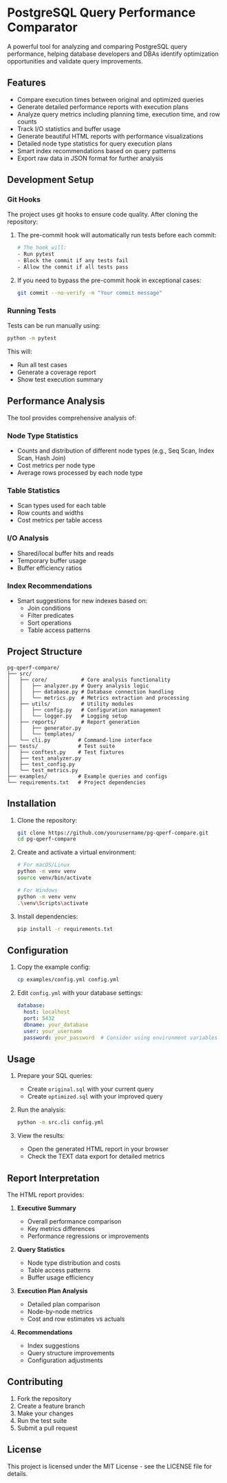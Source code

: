 # PostgreSQL Query Performance Comparator

A powerful tool for analyzing and comparing PostgreSQL query performance, helping database developers and DBAs identify optimization opportunities and validate query improvements.

## Features
- Compare execution times between original and optimized queries
- Generate detailed performance reports with execution plans
- Analyze query metrics including planning time, execution time, and row counts
- Track I/O statistics and buffer usage
- Generate beautiful HTML reports with performance visualizations
- Detailed node type statistics for query execution plans
- Smart index recommendations based on query patterns
- Export raw data in JSON format for further analysis

## Development Setup

### Git Hooks
The project uses git hooks to ensure code quality. After cloning the repository:

1. The pre-commit hook will automatically run tests before each commit:
   ```bash
   # The hook will:
   - Run pytest
   - Block the commit if any tests fail
   - Allow the commit if all tests pass
   ```

2. If you need to bypass the pre-commit hook in exceptional cases:
   ```bash
   git commit --no-verify -m "Your commit message"
   ```

### Running Tests
Tests can be run manually using:
```bash
python -m pytest
```

This will:
- Run all test cases
- Generate a coverage report
- Show test execution summary

## Performance Analysis
The tool provides comprehensive analysis of:

### Node Type Statistics
- Counts and distribution of different node types (e.g., Seq Scan, Index Scan, Hash Join)
- Cost metrics per node type
- Average rows processed by each node type

### Table Statistics
- Scan types used for each table
- Row counts and widths
- Cost metrics per table access

### I/O Analysis
- Shared/local buffer hits and reads
- Temporary buffer usage
- Buffer efficiency ratios

### Index Recommendations
- Smart suggestions for new indexes based on:
  - Join conditions
  - Filter predicates
  - Sort operations
  - Table access patterns

## Project Structure
```
pg-qperf-compare/
├── src/
│   ├── core/           # Core analysis functionality
│   │   ├── analyzer.py # Query analysis logic
│   │   ├── database.py # Database connection handling
│   │   └── metrics.py  # Metrics extraction and processing
│   ├── utils/          # Utility modules
│   │   ├── config.py   # Configuration management
│   │   └── logger.py   # Logging setup
│   ├── reports/        # Report generation
│   │   ├── generator.py
│   │   └── templates/
│   └── cli.py         # Command-line interface
├── tests/             # Test suite
│   ├── conftest.py    # Test fixtures
│   ├── test_analyzer.py
│   ├── test_config.py
│   └── test_metrics.py
├── examples/          # Example queries and configs
└── requirements.txt   # Project dependencies
```

## Installation

1. Clone the repository:
   ```bash
   git clone https://github.com/yourusername/pg-qperf-compare.git
   cd pg-qperf-compare
   ```

2. Create and activate a virtual environment:
   ```bash
   # For macOS/Linux
   python -m venv venv
   source venv/bin/activate

   # For Windows
   python -m venv venv
   .\venv\Scripts\activate
   ```

3. Install dependencies:
   ```bash
   pip install -r requirements.txt
   ```

## Configuration

1. Copy the example config:
   ```bash
   cp examples/config.yml config.yml
   ```

2. Edit `config.yml` with your database settings:
   ```yaml
   database:
     host: localhost
     port: 5432
     dbname: your_database
     user: your_username
     password: your_password  # Consider using environment variables
   ```

## Usage

1. Prepare your SQL queries:
   - Create `original.sql` with your current query
   - Create `optimized.sql` with your improved query

2. Run the analysis:
   ```bash
   python -m src.cli config.yml
   ```

3. View the results:
   - Open the generated HTML report in your browser
   - Check the TEXT data export for detailed metrics

## Report Interpretation

The HTML report provides:

1. **Executive Summary**
   - Overall performance comparison
   - Key metrics differences
   - Performance regressions or improvements

2. **Query Statistics**
   - Node type distribution and costs
   - Table access patterns
   - Buffer usage efficiency

3. **Execution Plan Analysis**
   - Detailed plan comparison
   - Node-by-node metrics
   - Cost and row estimates vs actuals

4. **Recommendations**
   - Index suggestions
   - Query structure improvements
   - Configuration adjustments

## Contributing

1. Fork the repository
2. Create a feature branch
3. Make your changes
4. Run the test suite
5. Submit a pull request

## License

This project is licensed under the MIT License - see the LICENSE file for details.
